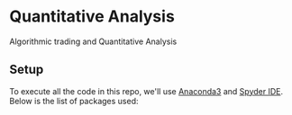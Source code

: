 # Quantitative Analysis

Algorithmic trading and Quantitative Analysis

## Setup
To execute all the code in this repo, we'll use [Anaconda3](https://repo.anaconda.com/archive/Anaconda3-2020.02-Windows-x86_64.exe) and [Spyder IDE](https://www.spyder-ide.org/). Below is the list of packages used: 

